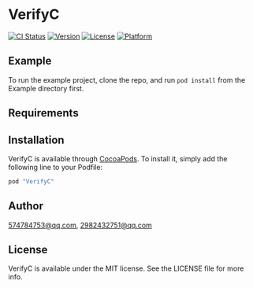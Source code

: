# VerifyC

[![CI Status](http://img.shields.io/travis/574784753@qq.com/VerifyC.svg?style=flat)](https://travis-ci.org/574784753@qq.com/VerifyC)
[![Version](https://img.shields.io/cocoapods/v/VerifyC.svg?style=flat)](http://cocoapods.org/pods/VerifyC)
[![License](https://img.shields.io/cocoapods/l/VerifyC.svg?style=flat)](http://cocoapods.org/pods/VerifyC)
[![Platform](https://img.shields.io/cocoapods/p/VerifyC.svg?style=flat)](http://cocoapods.org/pods/VerifyC)

## Example

To run the example project, clone the repo, and run `pod install` from the Example directory first.

## Requirements

## Installation

VerifyC is available through [CocoaPods](http://cocoapods.org). To install
it, simply add the following line to your Podfile:

```ruby
pod "VerifyC"
```

## Author

574784753@qq.com, 2982432751@qq.com

## License

VerifyC is available under the MIT license. See the LICENSE file for more info.
